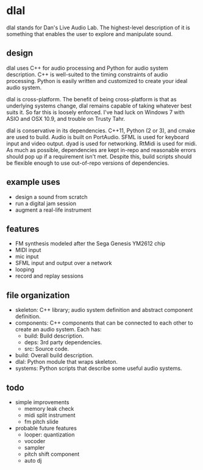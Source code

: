 dlal
====
dlal stands for Dan's Live Audio Lab.
The highest-level description of it is something that enables the user to explore and manipulate sound.

design
------
dlal uses C++ for audio processing and Python for audio system description.
C++ is well-suited to the timing constraints of audio processing.
Python is easily written and customized to create your ideal audio system.

dlal is cross-platform.
The benefit of being cross-platform is that as underlying systems change,
dlal remains capable of taking whatever best suits it.
So far this is loosely enforced.
I've had luck on Windows 7 with ASIO and OSX 10.9, and trouble on Trusty Tahr.

dlal is conservative in its dependencies.
C++11, Python (2 or 3), and cmake are used to build.
Audio is built on PortAudio.
SFML is used for keyboard input and video output.
dyad is used for networking.
RtMidi is used for midi.
As much as possible, dependencies are kept in-repo and reasonable errors should pop up if a requirement isn't met.
Despite this, build scripts should be flexible enough to use out-of-repo versions of dependencies.

example uses
------------
- design a sound from scratch
- run a digital jam session
- augment a real-life instrument

features
--------
- FM synthesis modeled after the Sega Genesis YM2612 chip
- MIDI input
- mic input
- SFML input and output over a network
- looping
- record and replay sessions

file organization
-----------------
- skeleton: C++ library; audio system definition and abstract component definition.
- components: C++ components that can be connected to each other to create an audio system. Each has:
	- build: Build description.
	- deps: 3rd party dependencies.
	- src: Source code.
- build: Overall build description.
- dlal: Python module that wraps skeleton.
- systems: Python scripts that describe some useful audio systems.

todo
----
- simple improvements
	- memory leak check
	- midi split instrument
	- fm pitch slide
- probable future features
	- looper: quantization
	- vocoder
	- sampler
	- pitch shift component
	- auto dj
